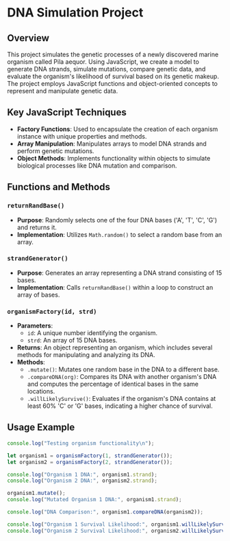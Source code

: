 # DNA Simulation Project

## Overview
This project simulates the genetic processes of a newly discovered marine organism called Pila aequor. Using JavaScript, we create a model to generate DNA strands, simulate mutations, compare genetic data, and evaluate the organism's likelihood of survival based on its genetic makeup. The project employs JavaScript functions and object-oriented concepts to represent and manipulate genetic data.

## Key JavaScript Techniques
- **Factory Functions**: Used to encapsulate the creation of each organism instance with unique properties and methods.
- **Array Manipulation**: Manipulates arrays to model DNA strands and perform genetic mutations.
- **Object Methods**: Implements functionality within objects to simulate biological processes like DNA mutation and comparison.

## Functions and Methods
### `returnRandBase()`
- **Purpose**: Randomly selects one of the four DNA bases ('A', 'T', 'C', 'G') and returns it.
- **Implementation**: Utilizes `Math.random()` to select a random base from an array.

### `strandGenerator()`
- **Purpose**: Generates an array representing a DNA strand consisting of 15 bases.
- **Implementation**: Calls `returnRandBase()` within a loop to construct an array of bases.

### `organismFactory(id, strd)`
- **Parameters**:
  - `id`: A unique number identifying the organism.
  - `strd`: An array of 15 DNA bases.
- **Returns**: An object representing an organism, which includes several methods for manipulating and analyzing its DNA.
- **Methods**:
  - `.mutate()`: Mutates one random base in the DNA to a different base.
  - `.compareDNA(org)`: Compares its DNA with another organism's DNA and computes the percentage of identical bases in the same locations.
  - `.willLikelySurvive()`: Evaluates if the organism's DNA contains at least 60% 'C' or 'G' bases, indicating a higher chance of survival.

## Usage Example
```javascript
console.log("Testing organism functionality\n");

let organism1 = organismFactory(1, strandGenerator());
let organism2 = organismFactory(2, strandGenerator());

console.log("Organism 1 DNA:", organism1.strand);
console.log("Organism 2 DNA:", organism2.strand);

organism1.mutate();
console.log("Mutated Organism 1 DNA:", organism1.strand);

console.log("DNA Comparison:", organism1.compareDNA(organism2));

console.log("Organism 1 Survival Likelihood:", organism1.willLikelySurvive());
console.log("Organism 2 Survival Likelihood:", organism2.willLikelySurvive());
